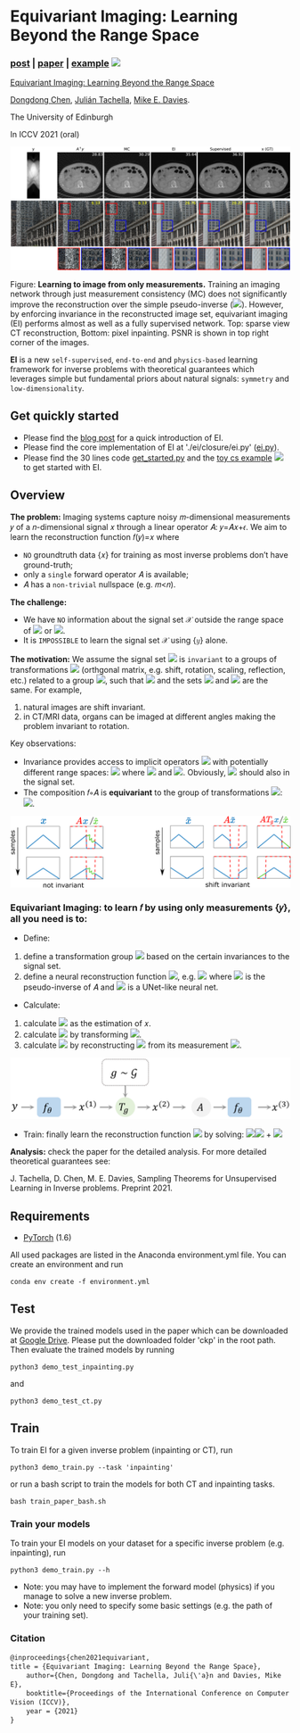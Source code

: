 # Equivariant Imaging: Learning Beyond the Range Space

### [post](https://tachella.github.io/2021/04/16/equivariant-imaging-learning-beyond-the-range-space/) | [paper](https://arxiv.org/abs/2103.14756) | [example](https://github.com/edongdongchen/EI/blob/main/ei_demo_cs_usps.ipynb) [![](https://colab.research.google.com/assets/colab-badge.svg)](https://colab.research.google.com/github/edongdongchen/EI/blob/main/ei_demo_cs_usps.ipynb)

[Equivariant Imaging: Learning Beyond the Range Space](https://arxiv.org/abs/2103.14756)

[Dongdong Chen](https://dongdongchen.com), [Julián Tachella](https://tachella.github.io/), [Mike E. Davies](https://www.research.ed.ac.uk/en/persons/michael-davies).

The University of Edinburgh

In ICCV 2021 (oral)


![flexible](https://github.com/edongdongchen/EI/blob/main/images/ct.png)
![flexible](https://github.com/edongdongchen/EI/blob/main/images/ipt.png)

Figure: **Learning to image from only measurements.** Training an imaging network through just measurement consistency (MC) does not significantly improve the reconstruction over the simple pseudo-inverse (<img src="https://render.githubusercontent.com/render/math?math=A^{\dagger}y">). However, by enforcing invariance in the reconstructed image set, equivariant imaging (EI) performs almost as well as a fully supervised network. Top: sparse view CT reconstruction, Bottom: pixel inpainting. PSNR is shown in top right corner of the images.

**EI** is a new `self-supervised`, `end-to-end` and `physics-based` learning framework for inverse problems with theoretical guarantees which leverages simple but fundamental priors about natural signals: `symmetry` and `low-dimensionality`.

## Get quickly started

* Please find the [blog post](https://tachella.github.io/2021/04/16/equivariant-imaging-learning-beyond-the-range-space/) for a quick introduction of EI.
* Please find the core implementation of EI at './ei/closure/ei.py' ([ei.py](https://github.com/edongdongchen/EI/blob/master/ei/closure/ei.py)).
* Please find the 30 lines code [get_started.py](https://github.com/edongdongchen/EI/blob/master/get_started.py) and the [toy cs example](https://github.com/edongdongchen/EI/blob/main/ei_demo_cs_usps.ipynb) [![](https://colab.research.google.com/assets/colab-badge.svg)](https://colab.research.google.com/github/edongdongchen/EI/blob/main/ei_demo_cs_usps.ipynb)
 to get started with EI.

## Overview
**The problem:** Imaging systems capture noisy 𝑚-dimensional measurements 𝑦 of a 𝑛-dimensional signal 𝑥 through a linear operator 𝐴: 𝑦=𝐴𝑥+𝜖. We aim to learn the reconstruction function 𝑓(𝑦)=𝑥 where
- `NO` groundtruth data {𝑥} for training as most inverse problems don’t have ground-truth;
- only a `single` forward operator 𝐴 is available;
- 𝐴 has a `non-trivial` nullspace (e.g. 𝑚<𝑛).

**The challenge:** 
- We have `NO` information about the signal set 𝒳 outside the range space of <img src="https://render.githubusercontent.com/render/math?math=A^{\top}"> or <img src="https://render.githubusercontent.com/render/math?math=A^{\dagger}">.
- It is `IMPOSSIBLE` to learn the signal set 𝒳 using {𝑦} alone.

**The motivation:** 
We assume the signal set <img src="https://render.githubusercontent.com/render/math?math=\mathcal{X}"> is `invariant` to a groups of transformations <img src="https://render.githubusercontent.com/render/math?math=T_g"> (orthgonal matrix, e.g. shift, rotation, scaling, reflection, etc.) related to a group <img src="https://render.githubusercontent.com/render/math?math=\mathcal{G}">, such that <img src="https://render.githubusercontent.com/render/math?math=T_gx\in \mathcal{X}"> and the sets <img src="https://render.githubusercontent.com/render/math?math=T_g\mathcal{X}">
and <img src="https://render.githubusercontent.com/render/math?math=\mathcal{X}"> are the same. For example,
1. natural images are shift invariant.
2. in CT/MRI data, organs can be imaged at different angles making the problem invariant to rotation.

Key observations: 
- Invariance provides access to implicit operators <img src="https://render.githubusercontent.com/render/math?math=A_g=AT_g"> with potentially different range spaces: <img src="https://render.githubusercontent.com/render/math?math=Ax=AT_gT_g^{\top}x=A_g\tilde{x}"> where <img src="https://render.githubusercontent.com/render/math?math=A_g=AT_g"> and <img src="https://render.githubusercontent.com/render/math?math=\tilde{x}=T_g^{\top}x">. Obviously, <img src="https://render.githubusercontent.com/render/math?math=\tilde{x}"> should also in the signal set.
- The composition 𝑓∘𝐴 is **equivariant** to the group of transformations <img src="https://render.githubusercontent.com/render/math?math={T_g}">: <img src="https://render.githubusercontent.com/render/math?math=f(AT_g x)=T_g f(Ax)">.

![overview](https://github.com/edongdongchen/EI/blob/main/images/invariance_iccv.png)

### Equivariant Imaging: to learn 𝑓 by using only measurements {𝑦}, all you need is to:
- Define:

1. define a transformation group  <img src="https://render.githubusercontent.com/render/math?math={T_g}"> based on the certain invariances to the signal set.
2. define a neural reconstruction function  <img src="https://render.githubusercontent.com/render/math?math=f_\theta: y\rightarrow x">, e.g. <img src="https://render.githubusercontent.com/render/math?math=f_\theta=G_\theta \circ A^{\dagger}"> where <img src="https://render.githubusercontent.com/render/math?math=A^{\dagger}"> is the pseudo-inverse of 𝐴 and <img src="https://render.githubusercontent.com/render/math?math=G_\theta: R^n\rightarrow R^n">  is a UNet-like neural net.

- Calculate:

1. calculate  <img src="https://render.githubusercontent.com/render/math?math=x^{(1)}=f_\theta(y)">  as the estimation of  𝑥.
2. calculate  <img src="https://render.githubusercontent.com/render/math?math=x^{(2)}=T_gx^{(1)}"> by transforming  <img src="https://render.githubusercontent.com/render/math?math=x^{(1)}">.
3. calculate  <img src="https://render.githubusercontent.com/render/math?math=x^{(3)}=f_\theta(Ax^{(2)})"> by reconstructing  <img src="https://render.githubusercontent.com/render/math?math=x^{(2)}">  from its measurement <img src="https://render.githubusercontent.com/render/math?math=Ax^{(2)}">.

![flowchart](https://github.com/edongdongchen/EI/blob/main/images/fig_flowchart.png)

- Train: finally learn the reconstruction function  <img src="https://render.githubusercontent.com/render/math?math=f_\theta">  by solving: <img src="https://render.githubusercontent.com/render/math?math=\arg\min_{\theta}\mathbb{E}_{y,g}"><img src="https://render.githubusercontent.com/render/math?math=\{L(Ax^{(1)}, y)"> + <img src="https://render.githubusercontent.com/render/math?math=\lambda L(x^{(2)}, x^{(3)})\}">


**Analysis:** check the paper for the detailed analysis. For more detailed theoretical guarantees see:

J. Tachella, D. Chen, M. E. Davies, Sampling Theorems for Unsupervised Learning in Inverse problems. Preprint 2021.


## Requirements

* [PyTorch](https://pytorch.org/) (1.6)

All used packages are listed in the Anaconda environment.yml file. You can create an environment and run
```
conda env create -f environment.yml
```


## Test
We provide the trained models used in the paper which can be downloaded at [Google Drive](https://drive.google.com/drive/folders/1Io0quD-RvoVNkCmE36aQYpoouEAEP5pF?usp=sharing).
Please put the downloaded folder 'ckp' in the root path. Then evaluate the trained models by running
```
python3 demo_test_inpainting.py
```
and
```
python3 demo_test_ct.py
```

## Train

To train EI for a given inverse problem (inpainting or CT), run
```
python3 demo_train.py --task 'inpainting'
```
or run a bash script to train the models for both CT and inpainting tasks.
```
bash train_paper_bash.sh
```

### Train your models
To train your EI models on your dataset for a specific inverse problem (e.g. inpainting), run
```
python3 demo_train.py --h
```
* Note: you may have to implement the forward model (physics) if you manage to solve a new inverse problem.
* Note: you only need to specify some basic settings (e.g. the path of your training set).


### Citation

	@inproceedings{chen2021equivariant,
    title = {Equivariant Imaging: Learning Beyond the Range Space},
		author={Chen, Dongdong and Tachella, Juli{\'a}n and Davies, Mike E},
		booktitle={Proceedings of the International Conference on Computer Vision (ICCV)},
		year = {2021}
	}
